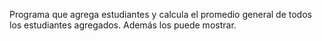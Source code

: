 Programa que agrega estudiantes y calcula el promedio general de todos los estudiantes agregados. Además los puede mostrar.
